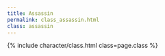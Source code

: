 ```yaml
---
title: Assassin
permalink: class_assassin.html
class: assassin
---
```


{% include character/class.html class=page.class %}
